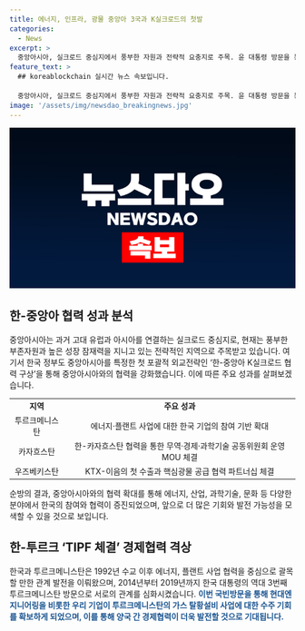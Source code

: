 ```yaml
---
title: 에너지, 인프라, 광물 중앙아 3국과 K실크로드의 첫발
categories:
  - News
excerpt: >
  중앙아시아, 실크로드 중심지에서 풍부한 자원과 전략적 요충지로 주목. 윤 대통령 방문을 통해 한-투르크 에너지·플랜트 사업 확대, 한-카자흐 무역·투자 강화, 핵심광물 공급 협력 파트너십 등 다방면 협력 강화. 우즈벡에는 KTX-이음 첫 수출, 47건의 협력문서 체결 등으로 한-중앙아 협력 실현에 박차. '한-중앙아 K실크로드 협력 구상'으로 지역 관계 새 차원으로 전환 및 한-중앙아 정상회의 추진 계획. (출처: 정책브리핑)
feature_text: >
  ## koreablockchain 실시간 뉴스 속보입니다.

  중앙아시아, 실크로드 중심지에서 풍부한 자원과 전략적 요충지로 주목. 윤 대통령 방문을 통해 한-투르크 에너지·플랜트 사업 확대, 한-카자흐 무역·투자 강화, 핵심광물 공급 협력 파트너십 등 다방면 협력 강화. 우즈벡에는 KTX-이음 첫 수출, 47건의 협력문서 체결 등으로 한-중앙아 협력 실현에 박차. '한-중앙아 K실크로드 협력 구상'으로 지역 관계 새 차원으로 전환 및 한-중앙아 정상회의 추진 계획. (출처: 정책브리핑)
image: '/assets/img/newsdao_breakingnews.jpg'
---
```

![koreablockchain 속보](/assets/img/newsdao_breakingnews.jpg)

<h2 data-ke-size="size26">한-중앙아 협력 성과 분석</h2>

<p data-ke-size="size16">중앙아시아는 과거 고대 유럽과 아시아를 연결하는 실크로드 중심지로, 현재는 풍부한 부존자원과 높은 성장 잠재력을 지니고 있는 전략적인 지역으로 주목받고 있습니다. 여기서 한국 정부도 중앙아시아를 특정한 첫 포괄적 외교전략인 ‘한-중앙아 K실크로드 협력 구상’을 통해 중앙아시아와의 협력을 강화했습니다. 이에 따른 주요 성과를 살펴보겠습니다.</p>

<table style="width: 100%;" data-ke-style="text-align: center;">
<tbody>
<tr>
<td style="text-align: center; height: 17px;"><b>지역</b></td>
<td style="text-align: center; height: 17px;"><b>주요 성과</b></td>
</tr>
<tr>
<td style="text-align: center; height: 17px;">투르크메니스탄</td>
<td style="text-align: center; height: 17px;">에너지·플랜트 사업에 대한 한국 기업의 참여 기반 확대</td>
</tr>
<tr>
<td style="text-align: center; height: 17px;">카자흐스탄</td>
<td style="text-align: center; height: 17px;">한-카자흐스탄 협력을 통한 무역·경제·과학기술 공동위원회 운영 MOU 체결</td>
</tr>
<tr>
<td style="text-align: center; height: 17px;">우즈베키스탄</td>
<td style="text-align: center; height: 17px;">KTX-이음의 첫 수출과 핵심광물 공급 협력 파트너십 체결</td>
</tr>
</tbody>
</table>

<p data-ke-size="size16">순방의 결과, 중앙아시아와의 협력 확대를 통해 에너지, 산업, 과학기술, 문화 등 다양한 분야에서 한국의 참여와 협력이 증진되었으며, 앞으로 더 많은 기회와 발전 가능성을 모색할 수 있을 것으로 보입니다.</p>

<h2 data-ke-size="size26">한-투르크 ‘TIPF 체결’ 경제협력 격상</h2>

<p data-ke-size="size16">한국과 투르크메니스탄은 1992년 수교 이후 에너지, 플랜트 사업 협력을 중심으로 괄목할 만한 관계 발전을 이뤄왔으며, 2014년부터 2019년까지 한국 대통령의 역대 3번째 투르크메니스탄 방문으로 서로의 관계를 심화시켰습니다. <b><span style="color: #1a5490;">이번 국빈방문을 통해 현대엔지니어링을 비롯한 우리 기업이 투르크메니스탄의 가스 탈황설비 사업에 대한 수주 기회를 확보하게 되었으며, 이를 통해 양국 간 경제협력이 더욱 발전할 것으로 기대됩니다.</span></b></p>

<p data-ke-size="size16">&nbsp;</p>

